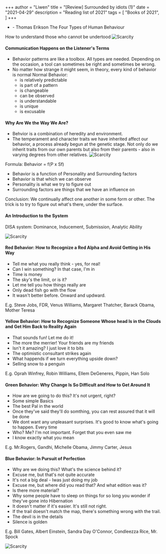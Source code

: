+++
author = "Liwen"
title = "[Review] Surrounded by idiots (1)"
date = "2021-04-29"
description = "Reading list of 2021"
tags = [
    "Books of 2021",
]
+++

* <Sourrounded by Idiots> - Thomas Erikson
The Four Types of Human Behaviour 

How to understand those who cannot be undertood
![Scarcity](https://livian1107.github.io/blog/images/book4-1.jpg)

#### Communication Happens on the Listener's Terms
* Behavior patterns are like a toolbox. All types are needed. Depending on the occasion, a tool can sometimes be right and sometimes
be wrong.
* No matter how strange it might seem, in theory, every kind of behavior is normal
  Normal Behavior:
  * is relatively predictable
  * is part of a pattern
  * is changeable
  * can be observed
  * is understandable
  * is unique
  * is excusable

#### Why Are We the Way We Are?
* Behvior is a combination of heredity and environment. 
* The temperament and character traits we have inherited affect our behavior, a process already begun
at the genetic stage. Not only do we inherit traits from our own parents but also from their parents - also in varying
degrees from other relatives.
![Scarcity](https://livian1107.github.io/blog/images/book4-4.jpg)

Formula: 
Behavior = f(P x Sf)
* Behavior is a function of Personality and Surrounding factors
* Behavior is that which we can observe
* Personality is what we try to figure out
* Surrounding factors are things that we have an influence on

Conclusion: We continually affect one another in some form or other. The trick is to try to figure out
what's there, under the surface. 

#### An Introduction to the System
DISA system: Dominance, Inducement, Submission, Analytic Ability

![Scarcity](https://livian1107.github.io/blog/images/book4-3.jpg)

#### Red Behavior: How to Recognize a Red Alpha and Avoid Getting in His Way
* Tell me what you really think - yes, for real!
* Can I win something? In that case, I'm in
* Time is money
* The sky's the limit, or is it?
* Let me tell you how things really are
* Only dead fish go with the flow
* It wasn't better before. Onward and updward.

E.g. Steve Jobs, FDR, Venus Williams, Margaret Thatcher, Barack Obama, Mother Teresa

#### Yellow Behavior: How to Recognize Someone Whose head Is in the Clouds and Get Him Back to Reality Again
* That sounds fun! Let me do it!
* The more the merrier! Your friends are my friends
* Isn't it amazing? I just love it to bits
* The optimistic consultant strikes again
* What happends if we turn everything upside down?
* Selling snow to a penguin

E.g. Oprah Winfrey, Robin Williams, Ellem DeGeneres, Pippin, Han Solo

#### Green Behavior: Why Change Is So Difficult and How to Get Around It
* How are we going to do this? It's not urgent, right?
* Some simple Basics
* The best Pal in the world
* Once they've said they'll do somthing, you can rest assured that it will be done
* We dont want any unpleasant surprises. It's good to know what's going to happen. Every time
* Who? Me? I'm not important. Forget that you even saw me
* I know exactly what you mean

E.g. Mr.Rogers, Gandhi, Michelle Obama, Jimmy Carter, Jesus

#### Blue Behavior: In Pursuit of Perfection
* Why are we doing this? What's the science behind it?
* Excuse me, but that's not quite accurate
* It's not a big deal - Iwas just doing my job
* Excuse me, but where did you read that? And what edition was it?
* Is there more material?
* Why some people have to sleep on things for so long you wonder if they've gone into Hibernation
* It doesn't matter if it's easier. It's still not right.
* If the trail doesn't match the map, there's something wrong with the trail.
* The devil is in the details
* Silence is golden

E.g. Bill Gates, Albert Einstein, Sandra Day O'Connor, Condleezza Rice, Mr. Spock

![Scarcity](https://livian1107.github.io/blog/images/book4-5.webp)
